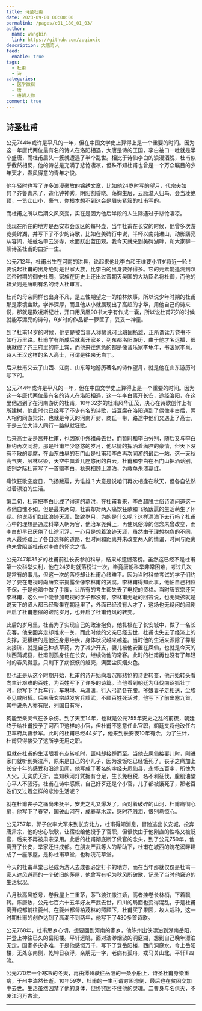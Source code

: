 ```yaml
---
title: 诗圣杜甫
date: 2023-09-01 00:00:00
permalink: /pages/c01_180_01_03/
author: 
  name: wangbin
  link: https://github.com/zuqiuxie
description: 大唐奇人
feed: 
  enable: true
tags: 
  - 杜甫
  - 诗
categories: 
  - 医学微视
  - 唐
  - 唐朝人物
comment: true
---
```

## 诗圣杜甫

公元744年或许是平凡的一年，但在中国文学史上算得上是一个重要的时间。因为这一年唐代两位最有名的诗人在洛阳相遇，大唐是诗的王国，李白袖口一吐就是半个盛唐，而杜甫眉头一簇就遭遇了半个乱世。相比于诗仙李白的浪漫洒脱，杜甫似乎截然相反，他的诗总是充满了悲怆凄凉，但殊不知杜甫也曾是一个万众瞩目的少年天才，春风得意的青年才俊。

他年轻时也写了许多浪漫豪放的锦绣文章，比如他24岁时写的望月，代宗夫如何？齐鲁青未了，造化钟神秀，阴阳割昏晓。荡胸生层，云厥滋入归鸟，会当凌绝顶，一览众山小，豪气，你根本想不到这会是眉头紧簇的杜甫写的。

而杜甫之所以后期文风突变，实在是因为他后半段的人生际遇过于悲怆凄凉。

我现在所在的地方是西安市会议区的每杯壶，当年杜甫在长安的时候，他曾多次游览美碑湖，并写下了不少的诗歌，比如在美碑行中说，半杯以南纯进山，动影窈窕从容间，船舷名甲云济寺，水面跃出蓝田观。我今天就来到美碑湖畔，和大家聊一聊诗圣杜甫的曲折一生。

公元712年，杜甫出生在河南的珙县，论起来他比李白和王维要小11岁将近一轮！要说起杜甫的出身绝对是世家大族，比李白的出身要好得多。它的元素能追溯到汉武帝时期的御史杜周，家族在历史上还出过晋朝灭吴国的大功臣名将杜御，而他的祖父则是唐朝有名的诗人杜审言。

杜甫的母亲同样也出身不凡，是五性期望之一的柏林炊事。所以说少年时期的杜甫那是家境幽默，学养深厚，而且他从小就展现出了高超的才华，用他自己的诗来说，那就是欺凌斯纪壮，开口用凤凰90书大字有作成一囊，所以说杜甫7岁的时候就能写漂亮的诗句，9岁时的作品都一箩筐了，妥妥一神童。

到了杜甫14岁的时候，他更是被当事人称赞说可比班固杨雄，正所谓读万卷书不如行万里路。杜甫学有所成后就离开家乡，到东都洛阳游历，由于他才名远播，很快就成了齐王府里的座上宾，而他来往焦急的都是像音乐家李龟年，书法家李邕，诗人王汉这样的名人高士，可谓是往来无白丁。

后来杜甫又去了山西、江南、山东等地游历著名的诗作望月，就是他在山东游历时写下的。

公元744年或许是平凡的一年，但在中国文学史上算得上是一个重要的时间。因为这一年唐代两位最有名的诗人在洛阳相遇，这一年李白离开长安，途经洛阳，在这里他遇到了在河南游历的杜甫，10年32岁的杜甫风华正茂，决心在诗歌创作上有所建树，他此时也已经写了不少有名的诗歌，当豆腐在洛阳遇到了偶像李白后，两人相约同游梁宋，也就是今天的河南开封、商丘一带，路途中他们又遇上了高士，于是三位大诗人同行一路纵就狂歌。

后来高士友是离开杜甫，也因家中外祖母去世，而暂时和李白分别，随后又与李白相约再次同游。那是杜甫年少悠悠的岁月，他尽情的挥洒着满腔的豪情，但天下没有不散的宴席，在山东曲阜的石门山是杜甫和李白再次同游的最后一站，这一天秋高气爽，层林尽染，天空中飘着几座悠闲的白云，杜甫和李白在石门山把酒话别，临别之际杜甫写了一首赠李白，秋来相顾上漂泊，为救单杀溃葛红。

痛饮狂歌空度日，飞扬跋扈，为谁雄？大意是说咱们再次相逢在秋天，但各自依然过着漂泊的生活。

第二句，杜甫把李白比成了得道的葛洪，在杜甫看来，李白超脱世俗诗酒问道这一点他自愧不如。但是最末两句，杜甫却对两人痛饮狂歌和飞扬跋扈的生活萌生了怀疑。他说我们如此浪迹天涯，蹉跎岁月，为的是什么呢？这样漂泊下去行吗？杜甫心中的理想是通过科举入朝为官，他治军尧舜上，再使风俗淳的信念未曾改变，而李白却早已厌倦了仕途沉浮，一心只是想着浪迹天涯，虽然由于理想抱负的不同，两人最终踏上了各自选择的道路，但时间和距离并未改变两人的情谊，时间与距离也未曾阻断杜甫对李白的怀念之情。

公元747年35岁的杜甫前往长安参加科举，结果却遗憾落榜。虽然这已经不是杜甫第一次科举失利，他在24岁时就落榜过一次，毕竟唐朝科举非常困难，考过几次是常有的事儿，但这一次的落榜却让杜甫心绪难平。因为当时科举考试的学子们约好了要在电视时向唐玄宗揭露全像李林甫的贪腐。李林甫得知此事，他怕自己相位不保，于是他暗中做了手脚，让所有的考生都失去了电视的资格。当时唐玄宗还问李林甫，这么一个能参加电视的学子都没有，李林甫无耻的回答说，也无疑弦就是说天下的贤人都已经聚集在朝廷里了，外面已经没有人才了，这场也无疑闲的闹剧开启了杜甫悲催的蹉跎岁月，也开启了杜甫诗风的转变。

此后的岁月里，杜甫为了实现自己的政治抱负，他扎根在了长安城中，做了一名长安客，他来回奔走却难求一关，而此时他的父亲已经去世，杜甫也失去了经济上的支撑，更糟糕的是他还身患疟疾，身体状况越来越差。当时他的生活来源除了靠朋友接济，就是自己种点草药，为了减少开支，妻儿被他安置在凤仙，也就是今天的陕西蒲城县，杜甫则孤身住在长安，继续做他的常客。此时的杜甫再也没有了年轻时的春风得意，只剩下了病恹恹的躯壳，满面尘灰烟火色。

但也正是从这个时期开始，杜甫的诗开始向着沉郁悲怆的诗史转变，他开始转头看向生计艰难的百姓，为百姓写下了许多的诗篇。当他看到朝廷为征伐南诏抓壮丁时，他写下了兵车行，车琳琳、马潇潇，行人弓箭各在腰。爷娘妻子走相送，尘埃不见咸阳桥。后来唐玄宗越发穷兵黩武，不顾百姓死活时，他写下了前出塞九首，其中说杀人亦有限，列国自有将，

狗能至亲灵气在多杀伤。到了天宝14年，也就是公元755年安史之乱的前夜，朝廷终于给杜甫授予了河西卫这样的小官，但杜甫不愿意任此官职，朝廷又将他改任右卫率府兵曹参军。此时的杜甫已经44岁了，他来到长安夜10年有余，为了生计，杜甫只得接受了这所学无用之职。

但就在杜甫的生活眼看有点转机时，噩耗却接踵而至。当他去凤仙接妻儿时，刚进家门就听到哭泣声，原来是自己的小儿子，因为没饭吃已经饿死了。丧子之痛加上长安十年的感受和沿途见闻，他写成了著名的字经夫凤仙县，永怀五百字，所愧为人父，无实质夭折。岂知秋河灯凭据有仓足，生长免租税，名不利征伐，腹肌油酸心平人不骚泻。杜甫在诗中感慨，自己好歹还是个小官，儿子都被饿死了，那老百姓们又过着怎样的悲惨生活呢？

就在杜甫丧子之痛尚未抚平，安史之乱又爆发了。面对着破碎的山河，杜甫痛彻心扉，他写下了春望，国破山河在，成春草木深，感时花溅泪，恨别鸟惊心。

公元757年，郭子仪率大军来到长安北方，杜甫得知消息，冒险逃出长安城，投奔唐肃宗，他的忠心耿耿，让宿松给他授予了官职，但很快由于他刚直的性格又被贬官，后来不再被肃宗录用。此后的杜甫彻底断了做官的念头，到了公元759年，他离开了长安，举家迁往成都。在朋友严武等人的帮助下，杜甫在城西的浣花溪畔建成了一座茅屋，是称杜甫草堂，也称浣花草堂。

今天的杜甫草堂已经成为游人去成都必定打卡的地方，而在当年那就仅仅是杜甫一家人遮风避雨的一个破旧的茅屋，他曾写有毛为秋风所破歌，记录了当时他窘迫的生活状况。

八月秋高风怒号，卷我屋上三重茅，茅飞渡江撒江娇，高者挂卷长林梢，下着飘转。陈唐敖，公元七百六十五年好友严武去世，四川的局面也变得混乱，于是杜甫离开成都前往夔州。在夔州都督柏茂林的照顾下，杜甫买了果园，故人栽种，这一时期杜甫的创作达到了高潮不到两年，他写下了430多首诗歌。

公元768年，杜甫思乡心切，想要回到河南的家乡，他陈州出侠漂泊到湖南岳阳，并登上神往已久的岳阳楼。平轩远眺，面对浩渺烟波的洞庭湖，想到自己晚年漂泊无定，国家多灾多难，于是他感慨万千，写下了登岳阳楼，西门洞庭水，今上岳阳楼，无处东南侧，乾坤日夜浮，亲朋无一字，老病有孤舟，戎马关山北，平轩T四流。

公元770年一个寒冷的冬天，再由潭州驶往岳阳的一条小船上，诗圣杜甫身染重病，于州中溘然长逝。10年59岁，杜甫的一生可谓穷困潦倒，最后也在贫困交加中去世。生活虽然囚禁了他的身体，但终究困不住他的灵魂。二曹身与名俱灭，不废江河万古流，

---
